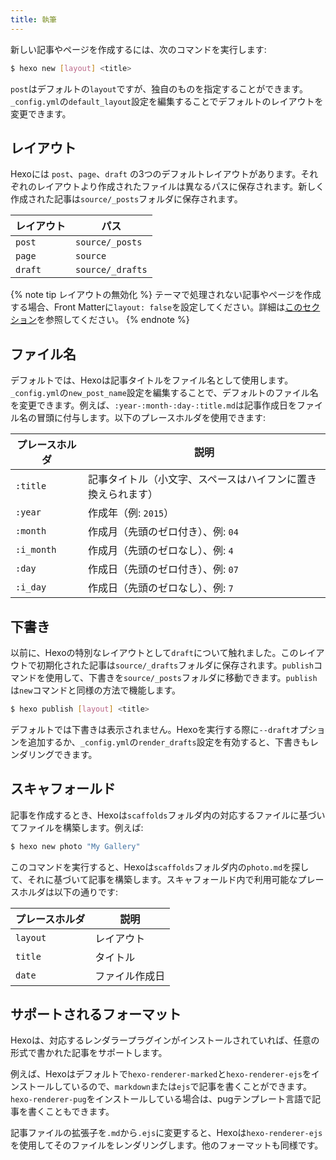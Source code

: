 ```yaml
---
title: 執筆
---
```


新しい記事やページを作成するには、次のコマンドを実行します:

```bash
$ hexo new [layout] <title>
```

`post`はデフォルトの`layout`ですが、独自のものを指定することができます。`_config.yml`の`default_layout`設定を編集することでデフォルトのレイアウトを変更できます。

## レイアウト

Hexoには `post`、`page`、`draft` の3つのデフォルトレイアウトがあります。それぞれのレイアウトより作成されたファイルは異なるパスに保存されます。新しく作成された記事は`source/_posts`フォルダに保存されます。

| レイアウト | パス             |
| ---------- | ---------------- |
| `post`     | `source/_posts`  |
| `page`     | `source`         |
| `draft`    | `source/_drafts` |

{% note tip レイアウトの無効化 %}
テーマで処理されない記事やページを作成する場合、Front Matterに`layout: false`を設定してください。詳細は[このセクション](front-matter#レイアウト)を参照してください。
{% endnote %}

## ファイル名

デフォルトでは、Hexoは記事タイトルをファイル名として使用します。`_config.yml`の`new_post_name`設定を編集することで、デフォルトのファイル名を変更できます。例えば、`:year-:month-:day-:title.md`は記事作成日をファイル名の冒頭に付与します。以下のプレースホルダを使用できます:

| プレースホルダ | 説明                                                         |
| -------------- | ------------------------------------------------------------ |
| `:title`       | 記事タイトル（小文字、スペースはハイフンに置き換えられます） |
| `:year`        | 作成年（例: `2015`）                                         |
| `:month`       | 作成月（先頭のゼロ付き）、例: `04`                           |
| `:i_month`     | 作成月（先頭のゼロなし）、例: `4`                            |
| `:day`         | 作成日（先頭のゼロ付き）、例: `07`                           |
| `:i_day`       | 作成日（先頭のゼロなし）、例: `7`                            |

## 下書き

以前に、Hexoの特別なレイアウトとして`draft`について触れました。このレイアウトで初期化された記事は`source/_drafts`フォルダに保存されます。`publish`コマンドを使用して、下書きを`source/_posts`フォルダに移動できます。`publish`は`new`コマンドと同様の方法で機能します。

```bash
$ hexo publish [layout] <title>
```

デフォルトでは下書きは表示されません。Hexoを実行する際に`--draft`オプションを追加するか、`_config.yml`の`render_drafts`設定を有効すると、下書きもレンダリングできます。

## スキャフォールド

記事を作成するとき、Hexoは`scaffolds`フォルダ内の対応するファイルに基づいてファイルを構築します。例えば:

```bash
$ hexo new photo "My Gallery"
```

このコマンドを実行すると、Hexoは`scaffolds`フォルダ内の`photo.md`を探して、それに基づいて記事を構築します。スキャフォールド内で利用可能なプレースホルダは以下の通りです:

| プレースホルダ | 説明           |
| -------------- | -------------- |
| `layout`       | レイアウト     |
| `title`        | タイトル       |
| `date`         | ファイル作成日 |

## サポートされるフォーマット

Hexoは、対応するレンダラープラグインがインストールされていれば、任意の形式で書かれた記事をサポートします。

例えば、Hexoはデフォルトで`hexo-renderer-marked`と`hexo-renderer-ejs`をインストールしているので、`markdown`または`ejs`で記事を書くことができます。`hexo-renderer-pug`をインストールしている場合は、pugテンプレート言語で記事を書くこともできます。

記事ファイルの拡張子を`.md`から`.ejs`に変更すると、Hexoは`hexo-renderer-ejs`を使用してそのファイルをレンダリングします。他のフォーマットも同様です。
